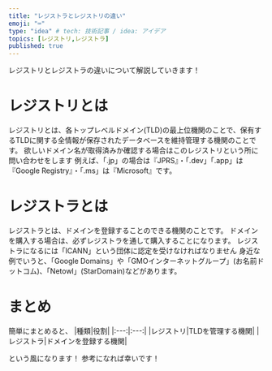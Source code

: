 ```yaml
---
title: "レジストラとレジストリの違い"
emoji: "⌨"
type: "idea" # tech: 技術記事 / idea: アイデア
topics: [レジストリ,レジストラ]
published: true
---
```


レジストリとレジストラの違いについて解説していきます！
# レジストリとは
レジストリとは、各トップレベルドメイン(TLD)の最上位機関のことで、保有するTLDに関する全情報が保存されたデータベースを維持管理する機関のことです。
欲しいドメイン名が取得済みか確認する場合はこのレジストリという所に問い合わせをします
例えば、「.jp」の場合は『JPRS』・「.dev」「.app」は『Google Registry』・「.ms」は『Microsoft』です。
# レジストラとは
レジストラとは、ドメインを登録することのできる機関のことです。
ドメインを購入する場合は、必ずレジストラを通して購入することになります。
レジストラになるには「ICANN」という団体に認定を受けなければなりません
身近な例でいうと、「Google Domains」や「GMOインターネットグループ」(お名前ドットコム)、「Netowl」(StarDomain)などがあります。
# まとめ
簡単にまとめると、
|種類|役割|
|:---:|:---:|
|レジストリ|TLDを管理する機関|
|レジストラ|ドメインを登録する機関|

という風になります！
参考になれば幸いです！